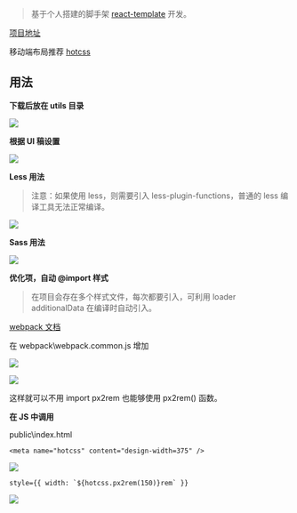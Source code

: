 > 基于个人搭建的脚手架 [react-template](https://github.com/zhuanglong/react-template) 开发。

[项目地址](https://github.com/zhuanglong/react-template/tree/rem-layout)

移动端布局推荐 [hotcss](https://github.com/imochen/hotcss)

## 用法

**下载后放在 utils 目录**

![](https://gitee.com/zloooong/image_store/raw/master/img/20210118181432.png)

**根据 UI 稿设置**

![](https://gitee.com/zloooong/image_store/raw/master/img/20210118181602.png)

**Less 用法**

>注意：如果使用 less，则需要引入 less-plugin-functions，普通的 less 编译工具无法正常编译。

![](https://gitee.com/zloooong/image_store/raw/master/img/20210118181952.png)

**Sass 用法**

![](https://gitee.com/zloooong/image_store/raw/master/img/20210118182200.png)

**优化项，自动 @import 样式**

> 在项目会存在多个样式文件，每次都要引入，可利用 loader additionalData 在编译时自动引入。

[webpack 文档](https://webpack.docschina.org/loaders/less-loader/#additionaldata)

在 webpack\webpack.common.js 增加

![](https://gitee.com/zloooong/image_store/raw/master/img/20210118183436.png)

![](https://gitee.com/zloooong/image_store/raw/master/img/20210118184718.png)

这样就可以不用 import px2rem 也能够使用 px2rem() 函数。

**在 JS 中调用**

public\index.html

```
<meta name="hotcss" content="design-width=375" />
```

![](https://gitee.com/zloooong/image_store/raw/master/img/20210517205325.png)

```
style={{ width: `${hotcss.px2rem(150)}rem` }}
```

![](https://gitee.com/zloooong/image_store/raw/master/img/20210119104730.png)
